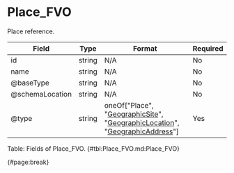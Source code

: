 <!--
    ATTENTION: This file was generated via gradle!
               Do NOT manually edit this file! Any such changes will be overwritten!
-->

# Place_FVO

Place reference.

| Field | Type | Format | Required |
| ------- | ------- | ------- | --- |
| id | string | N/A | No |
| name | string | N/A | No |
| @baseType | string | N/A | No |
| @schemaLocation | string | N/A | No |
| @type | string | oneOf["Place", "[GeographicSite](#geographicsite_fvo)", "[GeographicLocation](#geographiclocation_fvo)", "[GeographicAddress](#geographicaddress_fvo)"] | Yes |

Table: Fields of Place_FVO. {#tbl:Place_FVO.md:Place_FVO}

{#page:break}
